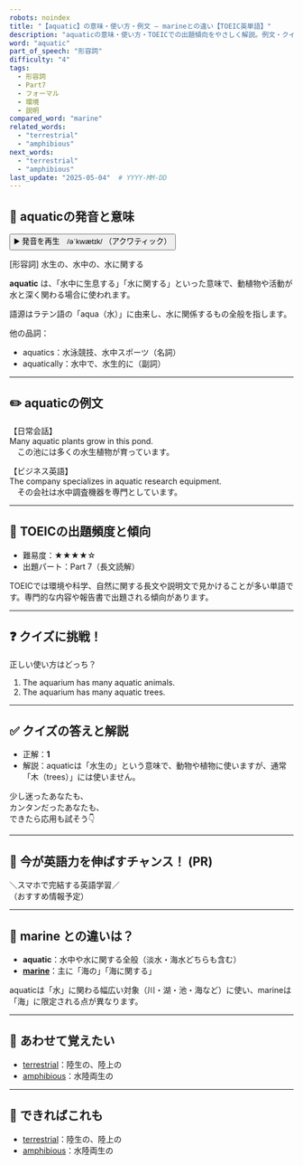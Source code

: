 ```yaml
---
robots: noindex
title: "【aquatic】の意味・使い方・例文 ― marineとの違い【TOEIC英単語】"
description: "aquaticの意味・使い方・TOEICでの出題傾向をやさしく解説。例文・クイズ付きでmarineとの違いもわかりやすく学べます。"
word: "aquatic"
part_of_speech: "形容詞"
difficulty: "4"
tags:
  - 形容詞
  - Part7
  - フォーマル
  - 環境
  - 説明
compared_word: "marine"
related_words:
  - "terrestrial"
  - "amphibious"
next_words:
  - "terrestrial"
  - "amphibious"
last_update: "2025-05-04"  # YYYY-MM-DD
---
```


## 🔰 aquaticの発音と意味

<button class="play-audio" onclick="playTTS('aquatic')">
  <span class="play-audio-main">
    ▶️ 発音を再生　/əˈkwætɪk/
  </span>
  <span class="play-audio-sub">
    （アクワティック）
  </span>
</button>

[形容詞] 水生の、水中の、水に関する

**aquatic** は、「水中に生息する」「水に関する」といった意味で、動植物や活動が水と深く関わる場合に使われます。

語源はラテン語の「aqua（水）」に由来し、水に関係するもの全般を指します。

他の品詞：  
- aquatics：水泳競技、水中スポーツ（名詞）
- aquatically：水中で、水生的に（副詞）

---

## ✏️ aquaticの例文

【日常会話】  
Many aquatic plants grow in this pond.  
　この池には多くの水生植物が育っています。

【ビジネス英語】  
The company specializes in aquatic research equipment.  
　その会社は水中調査機器を専門としています。

---

## 🎯 TOEICの出題頻度と傾向

- 難易度：★★★★☆
- 出題パート：Part 7（長文読解）

TOEICでは環境や科学、自然に関する長文や説明文で見かけることが多い単語です。専門的な内容や報告書で出題される傾向があります。

---

## ❓ クイズに挑戦！

正しい使い方はどっち？

1. The aquarium has many aquatic animals.  
2. The aquarium has many aquatic trees.

---

## ✅ クイズの答えと解説

- 正解：**1**
- 解説：aquaticは「水生の」という意味で、動物や植物に使いますが、通常「木（trees）」には使いません。

少し迷ったあなたも、  
カンタンだったあなたも、  
できたら応用も試そう👇️

---

## 🚀 今が英語力を伸ばすチャンス！ (PR)

<div class="info-center">
＼スマホで完結する英語学習／<br>  
（おすすめ情報予定）
</div>

---

## 🤔  marine との違いは？

- **aquatic**：水中や水に関する全般（淡水・海水どちらも含む）
- **[marine](/marine)**：主に「海の」「海に関する」

aquaticは「水」に関わる幅広い対象（川・湖・池・海など）に使い、marineは「海」に限定される点が異なります。

---

## 🧩 あわせて覚えたい

- [terrestrial](/terrestrial)：陸生の、陸上の
- [amphibious](/amphibious)：水陸両生の

---

## 📖 できればこれも

- [terrestrial](/terrestrial)：陸生の、陸上の
- [amphibious](/amphibious)：水陸両生の

<!-- cvid: aid44_bid47 -->
